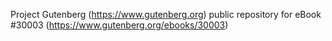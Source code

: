 Project Gutenberg (https://www.gutenberg.org) public repository for eBook #30003 (https://www.gutenberg.org/ebooks/30003)
